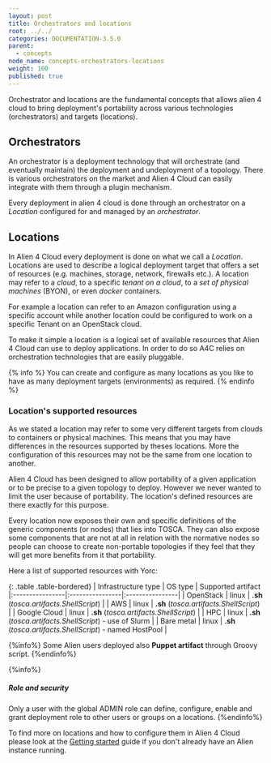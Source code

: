 ```yaml
---
layout: post
title: Orchestrators and locations
root: ../../
categories: DOCUMENTATION-3.5.0
parent:
  - concepts
node_name: concepts-orchestrators-locations
weight: 100
published: true
---
```


Orchestrator and locations are the fundamental concepts that allows alien 4 cloud to bring deployment's portability across various technologies (orchestrators) and targets (locations).

## Orchestrators

An orchestrator is a deployment technology that will orchestrate (and eventually maintain) the deployment and undeployment of a topology. There is various orchestrators on the market and Alien 4 Cloud can easily integrate with them through a plugin mechanism.

Every deployment in alien 4 cloud is done through an orchestrator on a *Location* configured for and managed by an *orchestrator*.

## Locations

In Alien 4 Cloud every deployment is done on what we call a *Location*. Locations are used to describe a logical deployment target that offers a set of resources (e.g. machines, storage, network, firewalls etc.). A location may refer to a _cloud_, to a specific _tenant on a cloud_, to a _set of physical machines_ (BYON), or even _docker_ containers.

For example a location can refer to an Amazon configuration using a specific account while another location could be configured to work on a specific Tenant on an OpenStack cloud.

To make it simple a location is a logical set of available resources that Alien 4 Cloud can use to deploy applications. In order to do so A4C relies on orchestration technologies that are easily pluggable.

{% info %}
You can create and configure as many locations as you like to have as many deployment targets (environments) as required.
{% endinfo %}

### Location's supported resources

As we stated a location may refer to some very different targets from clouds to containers or physical machines. This means that you may have differences in the resources supported by theses locations. More the configuration of this resources may not be the same from one location to another.

Alien 4 Cloud has been designed to allow portability of a given application or to be precise to a given topology to deploy. However we never wanted to limit the user because of portability. The location's defined resources are there exactly for this purpose.

Every location now exposes their own and specific definitions of the generic components (or nodes) that lies into TOSCA. They can also expose some components that are not at all in relation with the normative nodes so people can choose to create non-portable topologies if they feel that they will get more benefits from it that portability.



Here a list of supported resources with Yorc:

{: .table .table-bordered}
| Infrastructure type | OS type | Supported artifact
|:----------------|:----------------|:----------------|
| OpenStack | linux | **.sh** (_tosca.artifacts.ShellScript_) |
| AWS | linux | **.sh** (_tosca.artifacts.ShellScript_) |
| Google Cloud | linux | **.sh** (_tosca.artifacts.ShellScript_) |
| HPC | linux | **.sh** (_tosca.artifacts.ShellScript_) - use of Slurm |
| Bare metal | linux | **.sh** (_tosca.artifacts.ShellScript_) - named HostPool |

{%info%}
Some Alien users deployed also **Puppet artifact** through Groovy script.
{%endinfo%}



{%info%}
<h5>Role and security</h5>
Only a user with the global ADMIN role can define, configure, enable and grant deployment role to other users or groups on a locations.
{%endinfo%}

To find more on locations and how to configure them in Alien 4 Cloud please look at the [Getting started](#/documentation/3.0.0/getting_started/new_getting_started.html) guide if you don't already have an Alien instance running.
